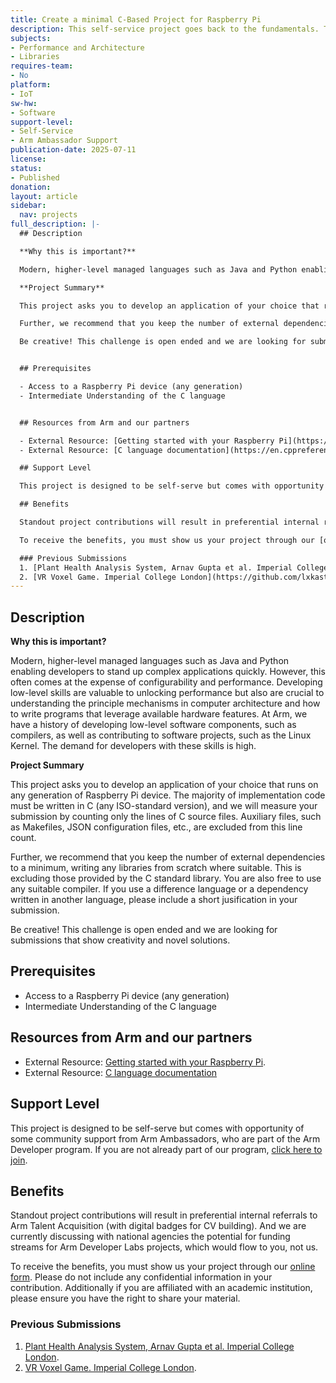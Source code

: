 ```yaml
---
title: Create a minimal C-Based Project for Raspberry Pi
description: This self-service project goes back to the fundamentals. The challenge is to develop an application of your choice but your are only permitted to use the C language with as few dependencies as possible.
subjects:
- Performance and Architecture
- Libraries
requires-team:
- No
platform:
- IoT
sw-hw:
- Software
support-level:
- Self-Service
- Arm Ambassador Support
publication-date: 2025-07-11
license:
status:
- Published
donation:
layout: article
sidebar:
  nav: projects
full_description: |-
  ## Description

  **Why this is important?** 

  Modern, higher-level managed languages such as Java and Python enabling developers to stand up complex applications quickly. However, this often comes at the expense of configurability and performance. Developing low-level skills are valuable to unlocking performance but also are crucial to understanding the principle mechanisms in computer architecture and how to write programs that leverage available hardware features. At Arm, we have a history of developing low-level software components, such as compilers, as well as contributing to software projects, such as the Linux Kernel. The demand for developers with these skills is high. 

  **Project Summary**

  This project asks you to develop an application of your choice that runs on any generation of Raspberry Pi device. The majority of implementation code must be written in C (any ISO-standard version), and we will measure your submission by counting only the lines of C source files. Auxiliary files, such as Makefiles, JSON configuration files, etc., are excluded from this line count.

  Further, we recommend that you keep the number of external dependencies to a minimum, writing any libraries from scratch where suitable. This is excluding those provided by the C standard library. You are also free to use any suitable compiler. If you use a difference language or a dependency written in another language, please include a short jusification in your submission. 

  Be creative! This challenge is open ended and we are looking for submissions that show creativity and novel solutions. 


  ## Prerequisites

  - Access to a Raspberry Pi device (any generation) 
  - Intermediate Understanding of the C language


  ## Resources from Arm and our partners

  - External Resource: [Getting started with your Raspberry Pi](https://www.raspberrypi.com/documentation/computers/getting-started.html).
  - External Resource: [C language documentation](https://en.cppreference.com/w/c/language.html)

  ## Support Level

  This project is designed to be self-serve but comes with opportunity of some community support from Arm Ambassadors, who are part of the Arm Developer program. If you are not already part of our program, [click here to join](https://www.arm.com/resources/developer-program?#register).

  ## Benefits 

  Standout project contributions will result in preferential internal referrals to Arm Talent Acquisition (with digital badges for CV building).  And we are currently discussing with national agencies the potential for funding streams for Arm Developer Labs projects, which would flow to you, not us.

  To receive the benefits, you must show us your project through our [online form](https://forms.office.com/e/VZnJQLeRhD). Please do not include any confidential information in your contribution. Additionally if you are affiliated with an academic institution, please ensure you have the right to share your material.

  ### Previous Submissions
  1. [Plant Health Analysis System, Arnav Gupta et al. Imperial College London](https://github.com/Arg2006/ARM_Presentation.git).
  2. [VR Voxel Game. Imperial College London](https://github.com/lxkast/vr-voxel-game).
---
```

## Description

**Why this is important?** 

Modern, higher-level managed languages such as Java and Python enabling developers to stand up complex applications quickly. However, this often comes at the expense of configurability and performance. Developing low-level skills are valuable to unlocking performance but also are crucial to understanding the principle mechanisms in computer architecture and how to write programs that leverage available hardware features. At Arm, we have a history of developing low-level software components, such as compilers, as well as contributing to software projects, such as the Linux Kernel. The demand for developers with these skills is high. 

**Project Summary**

This project asks you to develop an application of your choice that runs on any generation of Raspberry Pi device. The majority of implementation code must be written in C (any ISO-standard version), and we will measure your submission by counting only the lines of C source files. Auxiliary files, such as Makefiles, JSON configuration files, etc., are excluded from this line count.

Further, we recommend that you keep the number of external dependencies to a minimum, writing any libraries from scratch where suitable. This is excluding those provided by the C standard library. You are also free to use any suitable compiler. If you use a difference language or a dependency written in another language, please include a short jusification in your submission. 

Be creative! This challenge is open ended and we are looking for submissions that show creativity and novel solutions. 


## Prerequisites

- Access to a Raspberry Pi device (any generation) 
- Intermediate Understanding of the C language


## Resources from Arm and our partners

- External Resource: [Getting started with your Raspberry Pi](https://www.raspberrypi.com/documentation/computers/getting-started.html).
- External Resource: [C language documentation](https://en.cppreference.com/w/c/language.html)

## Support Level

This project is designed to be self-serve but comes with opportunity of some community support from Arm Ambassadors, who are part of the Arm Developer program. If you are not already part of our program, [click here to join](https://www.arm.com/resources/developer-program?#register).

## Benefits 

Standout project contributions will result in preferential internal referrals to Arm Talent Acquisition (with digital badges for CV building).  And we are currently discussing with national agencies the potential for funding streams for Arm Developer Labs projects, which would flow to you, not us.

To receive the benefits, you must show us your project through our [online form](https://forms.office.com/e/VZnJQLeRhD). Please do not include any confidential information in your contribution. Additionally if you are affiliated with an academic institution, please ensure you have the right to share your material.

### Previous Submissions
1. [Plant Health Analysis System, Arnav Gupta et al. Imperial College London](https://github.com/Arg2006/ARM_Presentation.git).
2. [VR Voxel Game. Imperial College London](https://github.com/lxkast/vr-voxel-game).